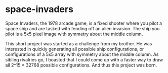 # space-invaders

Space Invaders, the 1978 arcade game, is a fixed shooter where you pilot a space ship and are tasked with fending off an alien invasion. The ship you pilot is a 5x5 pixel image with symmetry about the middle column.

This short project was started as a challenge from my brother. He was interested in quickly generating all possible ship configurations, or configurations of a 5x5 array with symmetry about the middle column. As sibling rivalries go, I boasted that I could come up with a faster way to draw all 2^15 = 32768 possible configurations. And thus this project was born.
